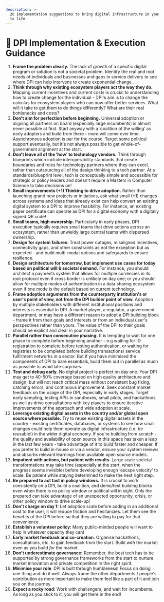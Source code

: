```yaml
---
description: >-
  20 implementation suggestions to bring digital infrastructure in your country
  to life
---
```


# 🎯 DPI Implementation & Execution Guidance

1. **Frame the problem clearly.** The lack of growth of a specific digital program or solution is not a societal problem. Identify the real and root needs of individuals and businesses and gaps in service delivery to see where DPI can help intervene to create exponential change.. &#x20;
2. **Think through why existing ecosystem players act the way they do.** Mapping current incentives and current costs is crucial to understanding how to create change for the individual - DPI's aim is to change the calculus for ecosystem players who can now offer better services. What will it take to get them to do things differently? What are their real bottlenecks and costs?&#x20;
3. **Don’t aim for perfection before beginning.** Universal adoption or aligning all partners on board (especially large incumbents) is almost never possible at first. Start anyway with a ‘coalition of the willing’ as early adopters and build from there - more will come over time.  Asynchronous adoption is par for the course. Target some political support eventually, but it's not always possible to get whole-of-government alignment at the start.
4. **Don’t leave all of the ‘how’ to technology vendors.** Think through blueprints which include interoperability standards that create boundaries and roles for technology partners where they can excel, rather than outsourcing all of the design thinking to a tech partner. At a standards/blueprint level, tech is conceptually simple and accessible for strategic or policy leaders and doesn't require a Masters in Computer Science to take decisions on!&#x20;
5. **Small improvements (+1) Thinking to drive adoption.** Rather than launching grand new projects or initiatives, ask what small (+1) changes across systems and ideas that already exist can help convert an existing digital system to a DPI to improve feasibility. For instance, an existing paper certificate can operate as DPI for a digital economy with a digitally signed QR code!&#x20;
6. &#x20;**Small teams, high ownership.** Particularly in early phases, DPI execution typically requires small teams that drive actions across an ecosystem, rather than unwieldy large central teams with dispersed ownership.&#x20;
7. &#x20;**Design for system failures:** Treat power outages, misaligned incentives, connectivity gaps, and other constraints as not the exception but as expected - and build multi-modal options and safeguards to ensure resilience.&#x20;
8. **Design architecture for tomorrow, but implement use cases for today based on political will & societal demand.** For instance, you should architect a payments system that allows for multiple currencies in its root protocol even if cross border is unlikely on day one; or you should allow for multiple modes of authentication in a data sharing ecosystem even if one mode is the default based on current technology.
9. **Frame adoption arguments from the counterparty institution's or user's point of view, not from the DPI builder point of view.**  Adoption by multiple stakeholders with different institutional positions and interests is essential to DPI. A market player, a regulator, a government department, or may have a different reason to adopt a DPI building block - frame it from their goals and interests or from an individual user's perspectives rather than yours. The value of the DPI to their goals should be explicit and clear in your narrative.
10. **Parallel rather than consecutive phasing.** It is tempting to wait for one phase to complete before beginning another - e.g waiting for ID registration to complete before testing authentication, or waiting for registries to be completed before building transactions/ service fulfillment networks in a sector. But if you have minimised the components of DPI to bare essentials, build them out in parallel as much as possible to avoid late surprises.
11. **Test and debug early.** No digital project is perfect on day one. Your DPI may get to 40-50% coverage based on high quality architecture and design, but will not reach critical mass without consistent bug fixing, catching errors, and continuous improvement. Seek constant market feedback on the usage of the DPI, especially in early stages. Target early sampling, testing APIs in sandboxes, small pilots, and hackathons as well as drive consultations with key players to ensure iterative improvements of the approach and wide adoption at scale.
12. **Leverage existing digital assets in the country and/or global open source where possible.** Try to reuse existing digital assets in the country - existing certificates, databases, or systems to see how small changes could help them operate as digital infrastructure (i.e. be reusable!) in the wider digital economy. If you're building from scratch - the quality and availability of open source in this space has taken a leap in the last few years -  take advantage of it to build faster and cheaper. If you prefer to build in-house or via a vendor, ensure your system reviews and absorbs relevant learnings from available open source models.&#x20;
13. **Impatient with actions, but patient with results.** Large scale societal transformations may take time (especially at the start, when the progress seems invisible) before developing enough ‘escape velocity’ to scale. Be patient while staying determined to make the next right step.
14. **Be prepared to act fast in policy windows.** It is crucial to work consistently on a DPI, build a coalition, and demo/test building blocks even when there is no policy window or political will in sight. Only the prepared can take advantage of an unexpected opportunity, crisis, or other policy window to drive scale-up!&#x20;
15. **Don't charge on day 1:** Let adoption scale before adding in an additional cost to the user, it will reduce friction and hesitancies. Let them see the benefits of the DPI before so that they are willing to pay for that convenience.&#x20;
16. **Establish a volunteer policy:** Many public-minded people will want to help in whatever capacity they can!&#x20;
17. **Early market feedback and co-creation**: Organise hackathons, consultations, etc. to gain feedback from the start. Build _with_ the market even as you build _for_ the market.&#x20;
18. **Don't underestimate governance:** Remember, the best tech has to be supported by strong governance frameworks from the start to nurture market innovation and private competition in the right spirit.&#x20;
19. **Minimise your role**: DPI is built through humbleness! Focus on doing one thing and do it well. Always frame the other departments / people's contribution as more important to make them feel like a part of it and join you on the journey.&#x20;
20. **Expect a rocky road:** Work with challengers, and wait for incumbents. As long as you stick to it, you will get there in the end!&#x20;
